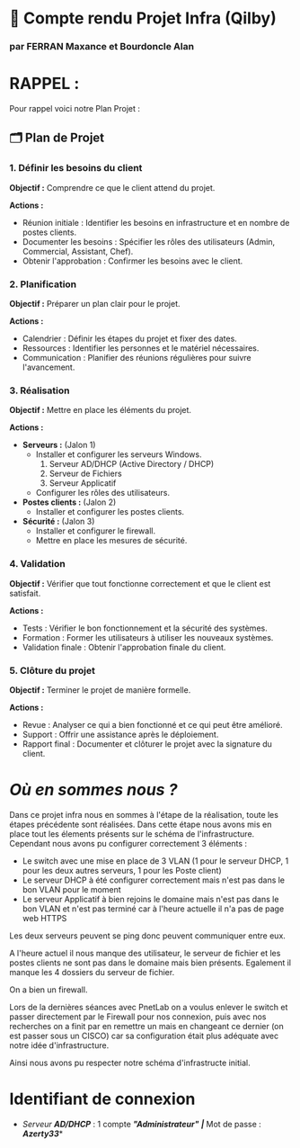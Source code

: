 # 🚀 Compte rendu Projet Infra (Qilby)
### par FERRAN Maxance et Bourdoncle Alan


# RAPPEL : 
Pour rappel voici notre Plan Projet :

## 🗂️ Plan de Projet
### 1. Définir les besoins du client
**Objectif :** Comprendre ce que le client attend du projet.

**Actions :**
- Réunion initiale : Identifier les besoins en infrastructure et en nombre de postes clients.
- Documenter les besoins : Spécifier les rôles des utilisateurs (Admin, Commercial, Assistant, Chef).
- Obtenir l'approbation : Confirmer les besoins avec le client.

### 2. Planification
**Objectif :** Préparer un plan clair pour le projet.

**Actions :**
- Calendrier : Définir les étapes du projet et fixer des dates.
- Ressources : Identifier les personnes et le matériel nécessaires.
- Communication : Planifier des réunions régulières pour suivre l'avancement.

### 3. Réalisation
**Objectif :** Mettre en place les éléments du projet.

**Actions :**
- **Serveurs :** (Jalon 1)
  - Installer et configurer les serveurs Windows.
    1. Serveur AD/DHCP (Active Directory / DHCP)
    2. Serveur de Fichiers
    3. Serveur Applicatif
  - Configurer les rôles des utilisateurs.
- **Postes clients :** (Jalon 2)
  - Installer et configurer les postes clients.
- **Sécurité :** (Jalon 3)
  - Installer et configurer le firewall.
  - Mettre en place les mesures de sécurité.

### 4. Validation
**Objectif :** Vérifier que tout fonctionne correctement et que le client est satisfait.

**Actions :**
- Tests : Vérifier le bon fonctionnement et la sécurité des systèmes.
- Formation : Former les utilisateurs à utiliser les nouveaux systèmes.
- Validation finale : Obtenir l'approbation finale du client.

### 5. Clôture du projet
**Objectif :** Terminer le projet de manière formelle.

**Actions :**
- Revue : Analyser ce qui a bien fonctionné et ce qui peut être amélioré.
- Support : Offrir une assistance après le déploiement.
- Rapport final : Documenter et clôturer le projet avec la signature du client.

# *Où en sommes nous ?*

Dans ce projet infra nous en sommes à l'étape de la réalisation, toute les étapes précédente sont réalisées. Dans cette étape nous avons mis en place tout les élements présents sur le schéma de l'infrastructure. Cependant nous avons pu configurer correctement 3 éléments : 

- Le switch avec une mise en place de 3 VLAN (1 pour le serveur DHCP, 1 pour les deux autres serveurs, 1 pour les Poste client)
- Le serveur DHCP à été configurer correctement mais n'est pas dans le bon VLAN pour le moment 
- Le serveur Applicatif à bien rejoins le domaine mais n'est pas dans le bon VLAN et n'est pas terminé car à l'heure actuelle il n'a pas de page web HTTPS

Les deux serveurs peuvent se ping donc peuvent communiquer entre eux.

A l'heure actuel il nous manque des utilisateur, le serveur de fichier et les postes clients ne sont pas dans le domaine mais bien présents. Egalement il manque les 4 dossiers du serveur de fichier.

On a bien un firewall.

Lors de la dernières séances avec PnetLab on a voulus enlever le switch et passer directement par le Firewall pour nos connexion, puis avec nos recherches on a finit par en remettre un mais en changeant ce dernier (on est passer sous un CISCO) car sa configuration était plus adéquate avec notre idée d'infrastructure.

Ainsi nous avons pu respecter notre schéma d'infrastructe initial.

# Identifiant de connexion

- *Serveur **AD/DHCP*** : 1 compte ***"Administrateur"***  ***|*** Mot de passe : ***Azerty33****